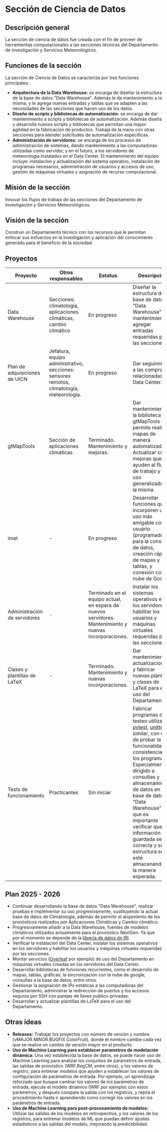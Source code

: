 # Sección de Ciencia de Datos

## Descripción general
La sección de ciencia de datos fue creada con el fin de proveer de herramientas computacionales a las secciones técnicas del Departamento de Investigación y Servicios Meteorológicos.

## Funciones de la sección
La sección de Ciencia de Datos se caracteriza por tres funciones principales:

- **Arquitectura de la Data Warehouse:** se encarga de diseñar la estructura de la base de datos "Data Warehouse". Además le da mantenimiento a la misma, y le agrega nuevas entradas y tablas que se adapten a las necesidades de las secciones que hacen uso de los datos.
- **Diseño de scripts y bibliotecas de automatización:** se encarga de dar mantenimiento a scripts y bibliotecas de automatización. Además diseña y desarrolla nuevos scripts y bibliotecas que permitan una mayor agilidad en la fabricación de productos. Trabaja de la mano con otras secciones para atender solicitudes de automatización específicas.
- **Administración de servidores:** se encarga de los procesos de administración de sistemas, dando mantenimiento a las computadoras utilizadas como servidor, y en el futuro, a los servidores de meteorología instalados en el Data Center. El mantenimiento del equipo incluye: instalación y actualización del sistema operativo, instalación de programas necesarios, administración de usuarios y accesos de uso, gestión de máquinas virtuales y asignación de recurso computacional.

## Misión de la sección
Innovar los flujos de trabajo de las secciones del Departamento de Investigación y Servicios Meteorológicos.

## Visión de la sección
Construir un Departamento técnico con los recursos que le permitan enfocar sus esfuerzos en la investigación y aplicación del conocimiento generado para el beneficio de la sociedad.

## Proyectos

| Proyecto | Otros responsables | Estatus | Descripción | Enlace |
| -------- | ------------------ | ------- | ----------- | ------ |
|Data Warehouse|Secciones: climatología, aplicaciones climáticas, cambio climático |En progreso|Diseñar la estructura de la base de datos "Data Warehouse", dar mantenimiento y agregar entradas requeridas por las secciones.|[data_warehouse](proyectos/data_warehouse.md)|
|Plan de adquisiciones de UICN | Jefatura, equipo administrativo, secciones: sensores remotos, climatología, meteorología. | En progreso | Dar seguimiento a las compras relacionadas al Data Center.| [plan_adq_UICN](/proyectos/plan_adq_UICN.md) |
|gtMapTools| Sección de aplicaciones climáticas | Terminado. Mantenimiento y mejoras. | Dar mantenimiento a la biblioteca gtMapTools que permite realizar mapas de manera automatizada. Actualizar con mejoras que ayuden al flujo de trabajo y al uso generalizado de la misma.| [gtMapTools](https://github.com/Aplicaciones-Climaticas-INSIVUMEH/gtMapTools)|
|imet| - | En progreso | Desarrollar funciones que incorporen un uso más amigable con el usuario (programadores) para la consulta de datos, creación rápida de mapas y tablas, y conexión con la nube de Google.| [imet](https://github.com/Ciencia-de-Datos-Meteorologia/imet) |
|Administración de servidores| - | Terminado en el equipo actual, en espera de nuevos servidores. Mantenimiento y nuevas incorporaciones. | Instalar los sistemas operativos en los servidores y habilitar los usuarios y máquinas virtuales requeridas por las secciones.| [sysadmin](proyectos/sysadmin.md) |
|Clases y plantillas de LaTeX | - | Terminado. Mantenimiento y nuevas incorporaciones. | Dar mantenimiento, actualizaciones y fabricar nuevas plantillas y clases de LaTeX para el uso del Departamento.|[LaTeX_Templates_project](https://github.com/orgs/Ciencia-de-Datos-Meteorologia/projects/1/)|
|Tests de funcionamiento| Practicantes | Sin iniciar | Fabricar programas de testeo utilizando [pytest](https://docs.pytest.org/en/stable/), [unittest](https://docs.python.org/3/library/unittest.html) o similar, con el fin de probar la funcionalidad y consistencia de los programas. Especialmente dirigido a consultas y almacenamiento de datos en la base de datos "Data Warehouse", ya que es importante verificar que la información guardada sea la correcta y su estructura se esté almacenando de la manera esperada. | [pytest](https://docs.pytest.org/en/stable/), [unittest](https://docs.python.org/3/library/unittest.html) |



## Plan 2025 - 2026

- Continuar desarrollando la base de datos "Data Warehouse", realizar pruebas e implementar su uso progresivamente, sustituyendo la actual base de datos de Climatología, además de permitir el alojamiento de los pronósticos realizados por Aplicaciones Climáticas y Cambio climático. 
- Progresivamente añadir a la Data Warehouse, fuentes de modelos climáticos utilizados actualmente para el pronóstico NextGen. Ya que por el momento se depende de la [librería de datos de IRI](https://iridl.ldeo.columbia.edu).
- Verificar la instalación del Data Center, instalar los sistemas operativos en los servidores y habilitar los usuarios y máquinas virtuales requeridas por las secciones.
- Montar servicios ([Overleaf](https://github.com/overleaf/overleaf) por ejemplo) de uso del Departamento en máquinas virtuales creadas en los servidores del Data Center.
- Desarrollar bibliotecas de funciones recurrentes, como el desarrollo de mapas, tablas, gráficas; la sincronización con la nube de google; consultas a la base de datos; entre otros.
- Gestionar la asignación de IPs estáticas a las computadoras del Departamento, administrar la redirección de puertos y los accesos seguros por SSH con parejas de llaves publico-privadas.
- Desarrollar y actualizar plantillas de LaTeX para el uso del Departamento.

## Otras ideas

- **Releases:** Trabajar los proyectos con número de versión y nombre (vMAJOR.MINOR.BUGFIX ColorFruit), donde el nombre cambie cada vez que se realice un cambio de versión mayor en el producto. 
- **Uso de Machine Learning para establecer parametros de modelación dinámica:** Una vez establecida la base de datos, se puede hacer uso de Machine Learning para analizar los conjuntos de parámetros de entrada, las salidas de pronóstico (WRF,RegCM, entre otros), y los valores de registro, para entrenar modelos que ayuden a establecer los valores de configuración de parámetros de entrada. Por ejemplo, un aprendizaje reforzado que busque cambiar los valores de los parámetros de entrada, ejecute el modelo dinámico (WRF por ejemplo) con estos parámetros, y después compare la salida con los registros, y repita el procedimiento hasta ir aprendiendo como corregir los valores en los parámetros de entrada.
- **Uso de Machine Learning para post-procesamiento de modelos:** Utilizar las salidas de los modelos en retrospectiva, y los valores de los registros, para entrenar modelos de ML que puedan definir ajustes estadísticos a las salidas del modelo, mejorando la predictibilidad.
